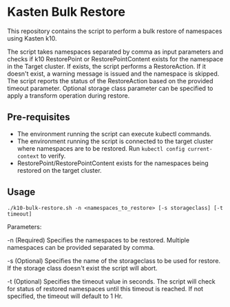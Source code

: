 # Kasten Bulk Restore

This repository contains the script to perform a bulk restore of namespaces using Kasten k10.

The script takes namespaces separated by comma as input parameters and checks if k10 RestorePoint or RestorePointContent exists for the namespace in the Target cluster. If exists, the script performs a RestoreAction. If it doesn't exist, a warning message is issued and the namespace is skipped. The script  reports the status of the RestoreAction based on the provided timeout parameter. Optional storage class parameter can be specified to apply a transform operation during restore. 


## Pre-requisites

* The environment running the script can execute kubectl commands.
* The environment running the script is connected to the target cluster where namespaces are to be restored. Run `kubectl config current-context` to verify.
* RestorePoint/RestorePointContent exists for the namespaces being restored on the target cluster.


## Usage

```
./k10-bulk-restore.sh -n <namespaces_to_restore> [-s storageclass] [-t timeout]
```

Parameters:

-n (Required) Specifies the namespaces to be restored. Multiple namespaces can be provided separated by comma.

-s (Optional) Specifies the name of the storageclass to be used for restore. If the storage class doesn't exist the script will abort.

-t (Optional) Specifies the timeout value in seconds. The script will check for status of restored namespaces until this timeout is reached. If not specified, the timeout will default to 1 Hr.

